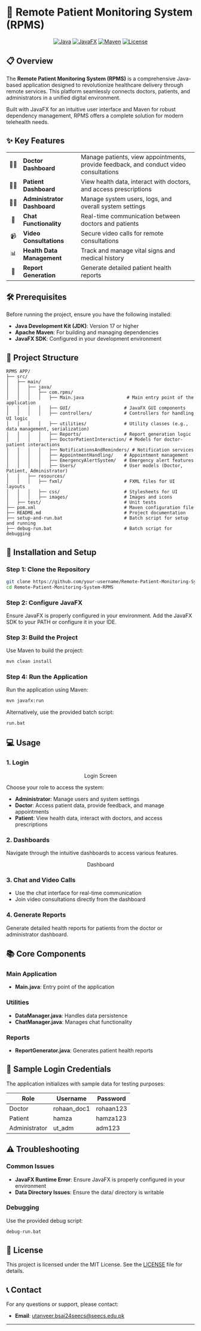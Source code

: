 # 🏥 Remote Patient Monitoring System (RPMS)

<div align="center">
  
  
  
  [![Java](https://img.shields.io/badge/Java-17%2B-orange.svg)](https://www.oracle.com/java/)
  [![JavaFX](https://img.shields.io/badge/JavaFX-17%2B-blue.svg)](https://openjfx.io/)
  [![Maven](https://img.shields.io/badge/Maven-3.8.1-red.svg)](https://maven.apache.org/)
  [![License](https://img.shields.io/badge/License-MIT-green.svg)](LICENSE)
  
</div>

## 📋 Overview

The **Remote Patient Monitoring System (RPMS)** is a comprehensive Java-based application designed to revolutionize healthcare delivery through remote services. This platform seamlessly connects doctors, patients, and administrators in a unified digital environment.

Built with JavaFX for an intuitive user interface and Maven for robust dependency management, RPMS offers a complete solution for modern telehealth needs.

## ✨ Key Features

<div align="center">
  <table>
    <tr>
      <td align="center">👨‍⚕️</td>
      <td><b>Doctor Dashboard</b></td>
      <td>Manage patients, view appointments, provide feedback, and conduct video consultations</td>
    </tr>
    <tr>
      <td align="center">🧑‍⚕️</td>
      <td><b>Patient Dashboard</b></td>
      <td>View health data, interact with doctors, and access prescriptions</td>
    </tr>
    <tr>
      <td align="center">👨‍💼</td>
      <td><b>Administrator Dashboard</b></td>
      <td>Manage system users, logs, and overall system settings</td>
    </tr>
    <tr>
      <td align="center">💬</td>
      <td><b>Chat Functionality</b></td>
      <td>Real-time communication between doctors and patients</td>
    </tr>
    <tr>
      <td align="center">📹</td>
      <td><b>Video Consultations</b></td>
      <td>Secure video calls for remote consultations</td>
    </tr>
    <tr>
      <td align="center">📊</td>
      <td><b>Health Data Management</b></td>
      <td>Track and manage vital signs and medical history</td>
    </tr>
    <tr>
      <td align="center">📝</td>
      <td><b>Report Generation</b></td>
      <td>Generate detailed patient health reports</td>
    </tr>
  </table>
</div>

## 🛠️ Prerequisites

Before running the project, ensure you have the following installed:

- **Java Development Kit (JDK)**: Version 17 or higher
- **Apache Maven**: For building and managing dependencies
- **JavaFX SDK**: Configured in your development environment

## 📂 Project Structure

```
RPMS APP/
├── src/
│   ├── main/
│   │   ├── java/
│   │   │   ├── com.rpms/
│   │   │   │   ├── Main.java                # Main entry point of the application
│   │   │   │   ├── GUI/                    # JavaFX GUI components
│   │   │   │   ├── controllers/            # Controllers for handling UI logic
│   │   │   │   ├── utilities/              # Utility classes (e.g., data management, serialization)
│   │   │   │   ├── Reports/                # Report generation logic
│   │   │   │   ├── DoctorPatientInteraction/ # Models for doctor-patient interactions
│   │   │   │   ├── NotificationsAndReminders/ # Notification services
│   │   │   │   ├── AppointmentHandling/    # Appointment management
│   │   │   │   ├── EmergencyAlertSystem/   # Emergency alert features
│   │   │   │   ├── Users/                  # User models (Doctor, Patient, Administrator)
│   │   ├── resources/
│   │   │   ├── fxml/                       # FXML files for UI layouts
│   │   │   ├── css/                        # Stylesheets for UI
│   │   │   ├── images/                     # Images and icons
│   ├── test/                               # Unit tests
├── pom.xml                                 # Maven configuration file
├── README.md                               # Project documentation
├── setup-and-run.bat                       # Batch script for setup and running
├── debug-run.bat                           # Batch script for debugging
```

## 🚀 Installation and Setup

### Step 1: Clone the Repository

```bash
git clone https://github.com/your-username/Remote-Patient-Monitoring-System-RPMS.git
cd Remote-Patient-Monitoring-System-RPMS
```

### Step 2: Configure JavaFX

Ensure JavaFX is properly configured in your environment. Add the JavaFX SDK to your PATH or configure it in your IDE.

### Step 3: Build the Project

Use Maven to build the project:

```bash
mvn clean install
```

### Step 4: Run the Application

Run the application using Maven:

```bash
mvn javafx:run
```

Alternatively, use the provided batch script:

```bash
run.bat
```

## 💻 Usage

### 1. Login

<div align="center">
  Login Screen
</div>

Choose your role to access the system:
- **Administrator**: Manage users and system settings
- **Doctor**: Access patient data, provide feedback, and manage appointments
- **Patient**: View health data, interact with doctors, and access prescriptions

### 2. Dashboards

Navigate through the intuitive dashboards to access various features.

<div align="center">
        Dashboard
</div>

### 3. Chat and Video Calls

- Use the chat interface for real-time communication
- Join video consultations directly from the dashboard

### 4. Generate Reports

Generate detailed health reports for patients from the doctor or administrator dashboard.

## 📚 Core Components

### Main Application
- **Main.java**: Entry point of the application

### Utilities
- **DataManager.java**: Handles data persistence
- **ChatManager.java**: Manages chat functionality

### Reports
- **ReportGenerator.java**: Generates patient health reports

## 🔑 Sample Login Credentials

The application initializes with sample data for testing purposes:

| Role | Username | Password |
|------|----------|----------|
| Doctor | rohaan_doc1 | rohaan123 |
| Patient | hamza | hamza123 |
| Administrator | ut_adm | adm123 |

## ⚠️ Troubleshooting

### Common Issues

- **JavaFX Runtime Error**: Ensure JavaFX is properly configured in your environment
- **Data Directory Issues**: Ensure the data/ directory is writable

### Debugging

Use the provided debug script:

```bash
debug-run.bat
```

## 📄 License

This project is licensed under the MIT License. See the [LICENSE](LICENSE) file for details.

## 📞 Contact

For any questions or support, please contact:

- **Email**: utanveer.bsai24seecs@seecs.edu.pk


---

